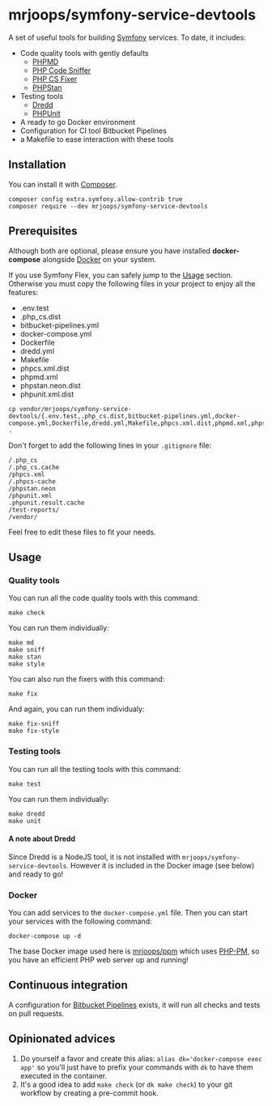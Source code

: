# mrjoops/symfony-service-devtools

A set of useful tools for building [Symfony](https://symfony.com) services.
To date, it includes:

* Code quality tools with gently defaults
  * [PHPMD](https://phpmd.org/)
  * [PHP Code Sniffer](https://github.com/squizlabs/PHP_CodeSniffer)
  * [PHP CS Fixer](https://github.com/FriendsOfPhp/PHP-CS-Fixer)
  * [PHPStan](https://github.com/phpstan/phpstan)
* Testing tools
  * [Dredd](https://dredd.org)
  * [PHPUnit](https://phpunit.de/)
* A ready to go Docker environment
* Configuration for CI tool Bitbucket Pipelines
* a Makefile to ease interaction with these tools

## Installation

You can install it with [Composer](https://getcomposer.org).

```
composer config extra.symfony.allow-contrib true
composer require --dev mrjoops/symfony-service-devtools
```

## Prerequisites

Although both are optional, please ensure you have installed **docker-compose** alongside [Docker](https://hub.docker.com/search?q=&type=edition&offering=community) on your system.

If you use Symfony Flex, you can safely jump to the [Usage](#usage) section.
Otherwise you must copy the following files in your project to enjoy all the features:

* .env.test
* .php_cs.dist
* bitbucket-pipelines.yml
* docker-compose.yml
* Dockerfile
* dredd.yml
* Makefile
* phpcs.xml.dist
* phpmd.xml
* phpstan.neon.dist
* phpunit.xml.dist

```
cp vendor/mrjoops/symfony-service-devtools/{.env.test,.php_cs.dist,bitbucket-pipelines.yml,docker-compose.yml,Dockerfile,dredd.yml,Makefile,phpcs.xml.dist,phpmd.xml,phpstan.neon.dist,phpunit.xml.dist} .
```

Don't forget to add the following lines in your `.gitignore` file:

```
/.php_cs
/.php_cs.cache
/phpcs.xml
/.phpcs-cache
/phpstan.neon
/phpunit.xml
.phpunit.result.cache
/test-reports/
/vendor/
```

Feel free to edit these files to fit your needs.

## <a name="usage"></a>Usage

### Quality tools

You can run all the code quality tools with this command:

```
make check
```

You can run them individually:

```
make md
make sniff
make stan
make style
```

You can also run the fixers with this command:

```
make fix
```

And again, you can run them individualy:

```
make fix-sniff
make fix-style
```

### Testing tools

You can run all the testing tools with this command:

```
make test
```

You can run them individually:

```
make dredd
make unit
```

#### A note about Dredd

Since Dredd is a NodeJS tool, it is not installed with `mrjoops/symfony-service-devtools`. However it is included in the Docker image (see below) and ready to go!

### Docker

You can add services to the `docker-compose.yml` file.
Then you can start your services with the following command:

```
docker-compose up -d
```

The base Docker image used here is [mrjoops/ppm](https://cloud.docker.com/u/mrjoops/repository/docker/mrjoops/ppm) which uses [PHP-PM](https://github.com/php-pm/php-pm), so you have an efficient PHP web server up and running! 

## Continuous integration

A configuration for [Bitbucket Pipelines](https://bitbucket.org/product/features/pipelines) exists, it will run all checks and tests on pull requests.

## Opinionated advices

1. Do yourself a favor and create this alias:
   `alias dk='docker-compose exec app'`
   so you'll just have to prefix your commands with `dk` to have them executed in the container.
2. It's a good idea to add `make check` (or `dk make check`) to your git workflow by creating a pre-commit hook.
